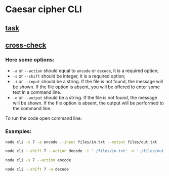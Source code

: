 # Caesar cipher CLI

## [task](https://github.com/rolling-scopes-school/nodejs-course-template/blob/master/TASKS.md#task-1-caesar-cipher-cli-tool)
## [cross-check](https://github.com/rolling-scopes-school/nodejs-course-template/blob/master/CROSSCHECK.md#task-1-caesar-cipher-cli-tool)

### Here some options:
- `-a` or `--action` should equal to `encode` or `decode`, it is a required option;
- `-s` or `--shift` should be integer, it is a required option;
- `-i` or `--input` should be a string. If the file is not found, the message will be shown. If the file option is absent, you will be offered to enter some text in a command line.
- `-o` or `--output` should be a string. If the file is not found, the message will be shown. If the file option is absent, the output will be performed to the command line.

To run the code open command line.

### Examples:

```bash
node cli -s 7 -a encode --input files/in.txt --output files/out.txt
```

```bash
node cli --shift 7 --action decode -i './files/in.txt' -o './files/out.txt'
```

```bash
node cli -s 7 --action encode
```

```bash
node cli --shift 7 -a decode
```